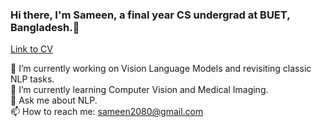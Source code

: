 ### Hi there, I'm Sameen, a final year CS undergrad at BUET, Bangladesh.👋

[Link to CV](https://docs.google.com/document/d/1BgHEm0UCUUmteekMVJSFn5acm5H5I0IvUay3Fj35SVQ/edit?usp=sharing)

🔭 I’m currently working on Vision Language Models and revisiting classic NLP tasks. <br>
🌱 I’m currently learning Computer Vision and Medical Imaging. <br>
💬 Ask me about NLP. <br>
📫 How to reach me: sameen2080@gmail.com <br>
<!--
**Patchwork53/Patchwork53** is a ✨ _special_ ✨ repository because its `README.md` (this file) appears on your GitHub profile.

Here are some ideas to get you started:


- 👯 I’m looking to collaborate on ...
- 🤔 I’m looking for help with ...
- 
- 
- 😄 Pronouns: ...
- ⚡ Fun fact: ...
-->
